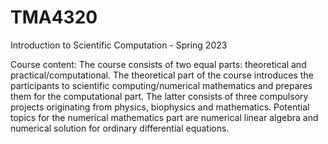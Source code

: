 # TMA4320
Introduction to Scientific Computation - Spring 2023

Course content:
The course consists of two equal parts: theoretical and practical/computational. The theoretical part of the course introduces the participants to scientific computing/numerical mathematics and prepares them for the computational part. The latter consists of three compulsory projects originating from physics, biophysics and mathematics. Potential topics for the numerical mathematics part are numerical linear algebra and numerical solution for ordinary differential equations.

